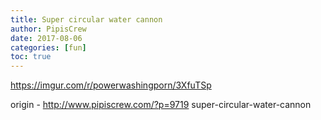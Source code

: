 ```yaml
---
title: Super circular water cannon
author: PipisCrew
date: 2017-08-06
categories: [fun]
toc: true
---
```


https://imgur.com/r/powerwashingporn/3XfuTSp

origin - http://www.pipiscrew.com/?p=9719 super-circular-water-cannon